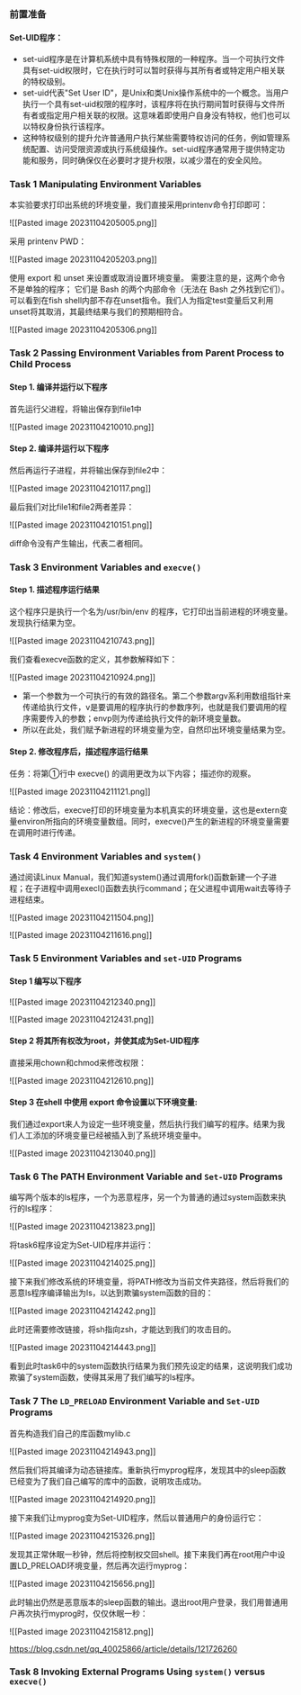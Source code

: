 ### 前置准备

#### Set-UID程序：
- set-uid程序是在计算机系统中具有特殊权限的一种程序。当一个可执行文件具有set-uid权限时，它在执行时可以暂时获得与其所有者或特定用户相关联的特权级别。
- set-uid代表"Set User ID"，是Unix和类Unix操作系统中的一个概念。当用户执行一个具有set-uid权限的程序时，该程序将在执行期间暂时获得与文件所有者或指定用户相关联的权限。这意味着即使用户自身没有特权，他们也可以以特权身份执行该程序。
- 这种特权级别的提升允许普通用户执行某些需要特权访问的任务，例如管理系统配置、访问受限资源或执行系统级操作。set-uid程序通常用于提供特定功能和服务，同时确保仅在必要时才提升权限，以减少潜在的安全风险。

### Task 1 Manipulating Environment Variables

本实验要求打印出系统的环境变量，我们直接采用printenv命令打印即可：

![[Pasted image 20231104205005.png]]

采用 printenv PWD：

![[Pasted image 20231104205203.png]]

使用 export 和 unset 来设置或取消设置环境变量。 需要注意的是，这两个命令不是单独的程序； 它们是 Bash 的两个内部命令（无法在 Bash 之外找到它们）。可以看到在fish shell内部不存在unset指令。我们人为指定test变量后又利用unset将其取消，其最终结果与我们的预期相符合。

![[Pasted image 20231104205306.png]]
### Task 2 Passing Environment Variables from Parent Process to Child Process

#### Step 1. 编译并运行以下程序

首先运行父进程，将输出保存到file1中

![[Pasted image 20231104210010.png]]

#### Step 2. 编译并运行以下程序

然后再运行子进程，并将输出保存到file2中：

![[Pasted image 20231104210117.png]]

最后我们对比file1和file2两者差异：

![[Pasted image 20231104210151.png]]

diff命令没有产生输出，代表二者相同。
### Task 3 Environment Variables and `execve()`

#### Step 1. 描述程序运行结果

这个程序只是执行一个名为/usr/bin/env 的程序，它打印出当前进程的环境变量。发现执行结果为空。

![[Pasted image 20231104210743.png]]

我们查看execve函数的定义，其参数解释如下：

![[Pasted image 20231104210924.png]]

- 第一个参数为一个可执行的有效的路径名。第二个参数argv系利用数组指针来传递给执行文件，v是要调用的程序执行的参数序列，也就是我们要调用的程序需要传入的参数；envp则为传递给执行文件的新环境变量数。
- 所以在此处，我们赋予新进程的环境变量为空，自然印出环境变量结果为空。

#### Step 2. 修改程序后，描述程序运行结果

任务：将第①行中 execve() 的调用更改为以下内容； 描述你的观察。

![[Pasted image 20231104211121.png]]

结论：修改后，execve打印的环境变量为本机真实的环境变量，这也是extern变量environ所指向的环境变量数组。同时，execve()产生的新进程的环境变量需要在调用时进行传递。
### Task 4 Environment Variables and `system()`

通过阅读Linux Manual，我们知道system()通过调用fork()函数新建一个子进程；在子进程中调用execl()函数去执行command；在父进程中调用wait去等待子进程结束。

![[Pasted image 20231104211504.png]]

![[Pasted image 20231104211616.png]]
### Task 5 Environment Variables and `set-UID` Programs

#### Step 1 编写以下程序

![[Pasted image 20231104212340.png]]

![[Pasted image 20231104212431.png]]

#### Step 2 将其所有权改为root，并使其成为Set-UID程序

直接采用chown和chmod来修改权限：

![[Pasted image 20231104212610.png]]

#### Step 3 在shell 中使用 export 命令设置以下环境变量:

我们通过export来人为设定一些环境变量，然后执行我们编写的程序。结果为我们人工添加的环境变量已经被插入到了系统环境变量中。

![[Pasted image 20231104213040.png]]
### Task 6 The PATH Environment Variable and `Set-UID` Programs

编写两个版本的ls程序，一个为恶意程序，另一个为普通的通过system函数来执行的ls程序：

![[Pasted image 20231104213823.png]]

将task6程序设定为Set-UID程序并运行：

![[Pasted image 20231104214025.png]]

接下来我们修改系统的环境变量，将PATH修改为当前文件夹路径，然后将我们的恶意ls程序编译输出为ls，以达到欺骗system函数的目的：

![[Pasted image 20231104214242.png]]

此时还需要修改链接，将sh指向zsh，才能达到我们的攻击目的。

![[Pasted image 20231104214443.png]]

看到此时task6中的system函数执行结果为我们预先设定的结果，这说明我们成功欺骗了system函数，使得其采用了我们编写的ls程序。
### Task 7 The `LD_PRELOAD` Environment Variable and `Set-UID` Programs

首先构造我们自己的库函数mylib.c

![[Pasted image 20231104214943.png]]

然后我们将其编译为动态链接库。重新执行myprog程序，发现其中的sleep函数已经变为了我们自己编写的库中的函数，说明攻击成功。

![[Pasted image 20231104214920.png]]

接下来我们让myprog变为Set-UID程序，然后以普通用户的身份运行它：

![[Pasted image 20231104215326.png]]

发现其正常休眠一秒钟，然后将控制权交回shell。接下来我们再在root用户中设置LD_PRELOAD环境变量，然后再次运行myprog：

![[Pasted image 20231104215656.png]]

此时输出仍然是恶意版本的sleep函数的输出。退出root用户登录，我们用普通用户再次执行myprog时，仅仅休眠一秒：

![[Pasted image 20231104215812.png]]

https://blog.csdn.net/qq_40025866/article/details/121726260




### Task 8 Invoking External Programs Using `system()` versus `execve()`

